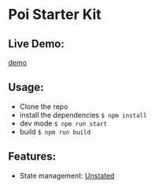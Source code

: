 # Poi Starter Kit

## Live Demo:

[demo](https://poi-playground-tqoaqqqkzv.now.sh/)

## Usage:

- Clone the repo
- install the dependencies `$ npm install`
- dev mode `$ npm run start`
- build `$ npm run build`

## Features:

- State management: [Unstated](https://github.com/jamiebuilds/unstated)
